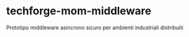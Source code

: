 # techforge-mom-middleware
Prototipo middleware asincrono sicuro per ambienti industriali distribuiti
